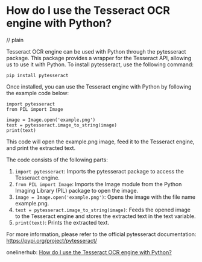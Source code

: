 # How do I use the Tesseract OCR engine with Python?
// plain

Tesseract OCR engine can be used with Python through the pytesseract package. This package provides a wrapper for the Tesseract API, allowing us to use it with Python. To install pytesseract, use the following command:

```pip install pytesseract```

Once installed, you can use the Tesseract engine with Python by following the example code below:

```
import pytesseract
from PIL import Image

image = Image.open('example.png')
text = pytesseract.image_to_string(image)
print(text)
```

This code will open the example.png image, feed it to the Tesseract engine, and print the extracted text.

The code consists of the following parts:

1. `import pytesseract`: Imports the pytesseract package to access the Tesseract engine.
2. `from PIL import Image`: Imports the Image module from the Python Imaging Library (PIL) package to open the image.
3. `image = Image.open('example.png')`: Opens the image with the file name example.png.
4. `text = pytesseract.image_to_string(image)`: Feeds the opened image to the Tesseract engine and stores the extracted text in the text variable.
5. `print(text)`: Prints the extracted text.

For more information, please refer to the official pytesseract documentation: https://pypi.org/project/pytesseract/

onelinerhub: [How do I use the Tesseract OCR engine with Python?](https://onelinerhub.com/tesseract-ocr/how-do-i-use-the-tesseract-ocr-engine-with-python)